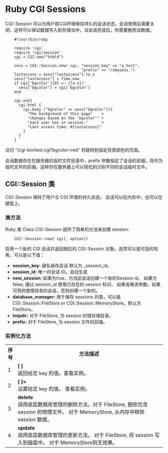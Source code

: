 # Ruby CGI Sessions

CGI::Session 可以为用户和CGI环境保存持久的会话状态，会话使用后需要关闭，这样可以保证数据写入到存储当中，当会话完成后，你需要删除该数据。

```
    #!/usr/bin/ruby

    require 'cgi'
    require 'cgi/session'
    cgi = CGI.new("html4")

    sess = CGI::Session.new( cgi, "session_key" => "a_test",
                                  "prefix" => "rubysess.")
    lastaccess = sess["lastaccess"].to_s
    sess["lastaccess"] = Time.now
    if cgi['bgcolor'][0] =~ /[a-z]/
      sess["bgcolor"] = cgi['bgcolor']
    end

    cgi.out{
      cgi.html {
        cgi.body ("bgcolor" => sess["bgcolor"]){
          "The background of this page"    +
          "changes based on the 'bgcolor'" +
          "each user has in session."      +
          "Last access time: #{lastaccess}"
        }
      }
    }
```

访问 "/cgi-bin/test.cgi?bgcolor=red" 将跳转到指定背景颜色的页面。

会话数据存在在服务器的临时文件目录中，prefix 参数指定了会话的前缀，将作为临时文件的前缀。这样你在服务器上可以轻松的识别不同的会话临时文件。


## CGI::Session 类

CGI::Session 保持了用户与 CGI 环境的持久状态。 会话可以在内存中，也可以在硬盘上。

### 类方法

Ruby 类 Class CGI::Session 提供了简单的方法来创建 session:

```
    CGI::Session::new( cgi[, option])
```

启用一个新的 CGI 会话并返回相应的 CGI::Session 对象。选项可以是可选的哈希，可以是以下值：

* **session_key:** 键名保存会话 默认为 _session_id。
* **session_id:** 唯一的会话 ID。自动生成
* **new_session:** 如果为true，为当前会话创建一个新的Session id。 如果为 false, 通过 session_id 使用已存在的 session 标识。 如果省略该参数，如果可用则使用现有的会话，否则创建一个新的。
* **database_manager:** 用于保存 sessions 的类，可以是 CGI::Session::FileStore or CGI::Session::MemoryStore。默认为 FileStore。
* **tmpdir:** 对于 FileStore, 为 session 的错存储目录。
* **prefix:** 对于 FileStore, 为 session 文件的前缀。

 
### 实例化方法

<table > <tbody><tr><th style="width:5%">序号</th><th>方法描述</th></tr> <tr><td>1</td><td><b>[ ]</b><br />返回给定 key 的值。查看实例。</td></tr> <tr><td>2</td><td><b>[ ]=</b><br />设置给定 key 的值。 查看实例。</td></tr> <tr><td>3</td><td><b>delete</b><br />调用底层数据库管理的删除方法。对于 FileStore, 删除包含 session 的物理文件。 对于 MemoryStore, 从内存中移除 session 数据。</td></tr> <tr><td>4</td><td><b>update</b><br />调用底层数据库管理的更新方法。 对于 FileStore, 将 session 写入到磁盘中。 对于 MemoryStore则无效果。 </td></tr> </tbody></table> </p>